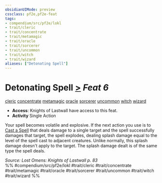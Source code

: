 ```yaml
---
obsidianUIMode: preview
cssclass: pf2e,pf2e-feat
tags:
- compendium/src/pf2e/lokl
- trait/cleric
- trait/concentrate
- trait/metamagic
- trait/oracle
- trait/sorcerer
- trait/uncommon
- trait/witch
- trait/wizard
aliases: ["Detonating Spell"]
---
```

# Detonating Spell  [>](chapter-9-playing-the-game.md#Actions "Single Action") *Feat 6*  
[cleric](Reference/Rules/Traits/cleric.md "Cleric Class Trait")  [concentrate](concentrate.md "Concentrate Action & Ability Trait")  [metamagic](metamagic.md "Metamagic General Trait")  [oracle](Reference/Rules/Traits/oracle-apg.md "Oracle Class Trait")  [sorcerer](Reference/Rules/Traits/sorcerer.md "Sorcerer Class Trait")  [uncommon](uncommon.md "Uncommon Rarity Trait")  [witch](Reference/Rules/Traits/witch-apg.md "Witch Class Trait")  [wizard](Reference/Rules/Traits/wizard.md "Wizard Class Trait")  

- **Access**: Knights of Lastwall have access to this feat.
- **Activity** Single Action

Your spell becomes volatile and explosive. If the next action you use is to [Cast a Spell](cast-a-spell.md) that deals damage to a single target and the spell successfully damages that target, the spell explodes, dealing splash damage equal to the level of the spell cast to adjacent creatures. Unlike normally, this splash damage doesn't apply to the target. The splash damage dealt is of the same type the spell deals.

*Source: Lost Omens: Knights of Lastwall p. 83*  
%% #compendium/src/pf2e/lokl #trait/cleric #trait/concentrate #trait/metamagic #trait/oracle #trait/sorcerer #trait/uncommon #trait/witch #trait/wizard %%